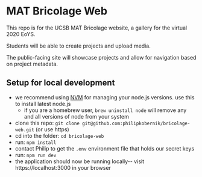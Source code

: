 # MAT Bricolage Web

This repo is for the UCSB MAT Bricolage website, a gallery for the virtual 2020 EoYS.

Students will be able to create projects and upload media.

The public-facing site will showcase projects and allow for navigation based on project metadata.

## Setup for local development
* we recommend using [NVM](https://github.com/nvm-sh/nvm) for managing your node.js versions. use this to install latest node.js
    * if you are a homebrew user, `brew uninstall node` will remove any and all versions of node from your system
* clone this repo: `git clone git@github.com:philipkobernik/bricolage-web.git` (or use https)
* cd into the folder: `cd bricolage-web`
* run: `npm install`
* contact Philip to get the `.env` environment file that holds our secret keys
* run: `npm run dev`
* the application should now be running locally-- visit https://localhost:3000 in your browser

